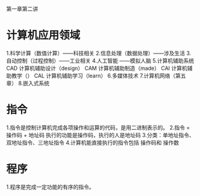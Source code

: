 第一章第二讲

# 计算机应用领域
 1.科学计算（数值计算）——科技相关
 2.信息处理（数据处理）——涉及生活
 3.自动控制（过程控制）——工业相关
 4.人工智能           ——模拟人脑
 5.计算机辅助系统
		CAD  计算机辅助设计（design）			CAM  计算机辅助制造（made）
		CAI  计算机辅助教学（）
		CAL  计算机辅助学习（learn）
 6.多媒体技术
 7.计算机网络（第五章）
 8.嵌入式系统
# 指令
 1.指令是控制计算机完成各项操作和运算的代码，是用二进制表示的。
 2.指令 = 操作码 + 地址码
	    执行的功能是操作码，执行的人是地址码
 3.分类：单地址指令、双地址指令、三地址指令
 4.计算机能直接执行的指令包括 操作码和 操作数
# 程序
 1.程序是完成一定功能的有序的指令。
